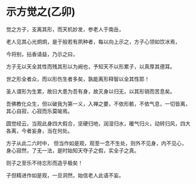 # 示方觉之(乙卯)

觉之方子，支离其形，而天机妙发，参老人于南岳，

老人见其心光炯炯，是于般若有夙种者，每以向上示之，方子心领如饮冰焉，

今将别，拈香请益，乃示之曰，

方子无以天全其性而残其形以为阙也，予知天不以形累子，以真厚其德耳。

世之形全者众，而以形伤生者多矣，孰能离形释智以全其性耶！

圣人谓形为生累，故曰大患为吾有身，故灭身以归无，以其形销而苦息矣。

吾佛教化众生，但以破我为第一义，入禅之要，不依形骸，不依气息，一切皆离，其心自寂，心寂而乐莫喻焉。

圆觉经云，当观此身四大假合，坚硬归地，润湿归水，暖气归火，动转归风，四大各离，今者妄身，当在何处。

方子从此二六时中， 但当作如是观，观至一念不生处，则外不见身，内不见心，身心寂然，了无一法，是时始知天夺子之假，实全子之真。

则子之至乐不待忘形而造乎极矣！

子但精进作如是观，一旦洞然，始信老人此语不妄。